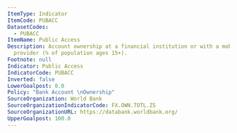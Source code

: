 ```yaml
---
ItemType: Indicator
ItemCode: PUBACC
DatasetCodes:
  - PUBACC
ItemName: Public Access
Description: Account ownership at a financial institution or with a mobile-money-service
  provider (% of population ages 15+).
Footnote: null
Indicator: Public Access
IndicatorCode: PUBACC
Inverted: false
LowerGoalpost: 0.0
Policy: "Bank Account \nOwnership"
SourceOrganization: World Bank
SourceOrganizationIndicatorCode: FX.OWN.TOTL.ZS
SourceOrganizationURL: https://databank.worldbank.org/
UpperGoalpost: 100.0
---
```


